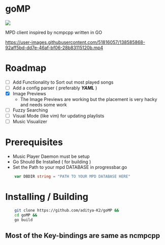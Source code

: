 # goMP

![](https://img.shields.io/badge/status-alpha-red)

 MPD client inspired by ncmpcpp written in GO

https://user-images.githubusercontent.com/51816057/138585868-92aff5bd-dd7e-46af-bf06-28b83115120b.mp4

# Roadmap

- [ ] Add Functionality to Sort out most played songs
- [ ] Add a config parser ( preferably ***YAML*** )
- [x] Image Previews
	- The Image Previews are working but the placement is very hacky and needs some work 
- [ ] Fuzzy Searching
- [ ] Visual Mode (like vim) for updating playlists
- [ ] Music Visualizer

# Prerequisites

- Music Player Daemon must be setup
- Go Should Be Installed ( for building )
- Set the Path to your mpd DATABASE in progressbar.go

```go
	var DBDIR string = "PATH TO YOUR MPD DATABASE HERE"
```

# Installing / Building

```bash
	git clone https://github.com/aditya-K2/goMP &&
	cd goMP &&
	go build
```

## Most of the Key-bindings are same as ncmpcpp

